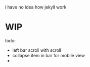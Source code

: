 i have no idea how jekyll work

# WIP

todo:
- left bar scroll with scroll
- collapse item in bar for mobile view
- 

<!-- # My personal statistic blog

### Thanks
- google for reminding me how to center a div
- chatgpt for reminding me how to center a div -->
